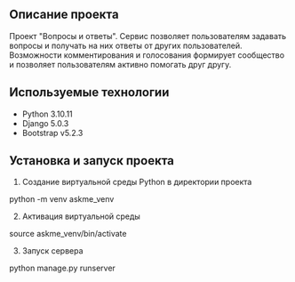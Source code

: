 ## Описание проекта
Проект "Вопросы и ответы". Сервис позволяет пользователям задавать вопросы и получать на них ответы от других пользователей. Возможности комментирования и голосования формирует сообщество и позволяет пользователям активно помогать друг другу.

## Используемые технологии
- Python 3.10.11
- Django 5.0.3
- Bootstrap v5.2.3

## Установка и запуск проекта
1. Создание виртуальной среды Python в директории проекта

python -m venv askme_venv

2. Активация виртуальной среды

source askme_venv/bin/activate

3. Запуск сервера

python manage.py runserver
